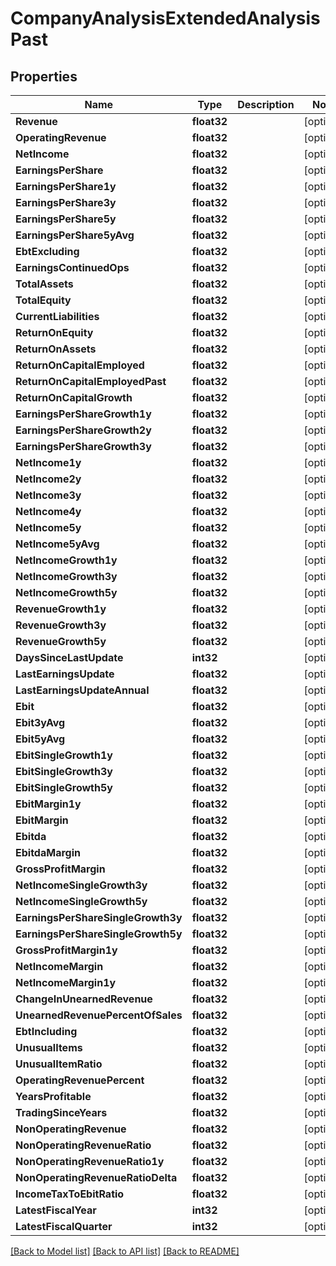 # CompanyAnalysisExtendedAnalysisPast

## Properties

Name | Type | Description | Notes
------------ | ------------- | ------------- | -------------
**Revenue** | **float32** |  | [optional] 
**OperatingRevenue** | **float32** |  | [optional] 
**NetIncome** | **float32** |  | [optional] 
**EarningsPerShare** | **float32** |  | [optional] 
**EarningsPerShare1y** | **float32** |  | [optional] 
**EarningsPerShare3y** | **float32** |  | [optional] 
**EarningsPerShare5y** | **float32** |  | [optional] 
**EarningsPerShare5yAvg** | **float32** |  | [optional] 
**EbtExcluding** | **float32** |  | [optional] 
**EarningsContinuedOps** | **float32** |  | [optional] 
**TotalAssets** | **float32** |  | [optional] 
**TotalEquity** | **float32** |  | [optional] 
**CurrentLiabilities** | **float32** |  | [optional] 
**ReturnOnEquity** | **float32** |  | [optional] 
**ReturnOnAssets** | **float32** |  | [optional] 
**ReturnOnCapitalEmployed** | **float32** |  | [optional] 
**ReturnOnCapitalEmployedPast** | **float32** |  | [optional] 
**ReturnOnCapitalGrowth** | **float32** |  | [optional] 
**EarningsPerShareGrowth1y** | **float32** |  | [optional] 
**EarningsPerShareGrowth2y** | **float32** |  | [optional] 
**EarningsPerShareGrowth3y** | **float32** |  | [optional] 
**NetIncome1y** | **float32** |  | [optional] 
**NetIncome2y** | **float32** |  | [optional] 
**NetIncome3y** | **float32** |  | [optional] 
**NetIncome4y** | **float32** |  | [optional] 
**NetIncome5y** | **float32** |  | [optional] 
**NetIncome5yAvg** | **float32** |  | [optional] 
**NetIncomeGrowth1y** | **float32** |  | [optional] 
**NetIncomeGrowth3y** | **float32** |  | [optional] 
**NetIncomeGrowth5y** | **float32** |  | [optional] 
**RevenueGrowth1y** | **float32** |  | [optional] 
**RevenueGrowth3y** | **float32** |  | [optional] 
**RevenueGrowth5y** | **float32** |  | [optional] 
**DaysSinceLastUpdate** | **int32** |  | [optional] 
**LastEarningsUpdate** | **float32** |  | [optional] 
**LastEarningsUpdateAnnual** | **float32** |  | [optional] 
**Ebit** | **float32** |  | [optional] 
**Ebit3yAvg** | **float32** |  | [optional] 
**Ebit5yAvg** | **float32** |  | [optional] 
**EbitSingleGrowth1y** | **float32** |  | [optional] 
**EbitSingleGrowth3y** | **float32** |  | [optional] 
**EbitSingleGrowth5y** | **float32** |  | [optional] 
**EbitMargin1y** | **float32** |  | [optional] 
**EbitMargin** | **float32** |  | [optional] 
**Ebitda** | **float32** |  | [optional] 
**EbitdaMargin** | **float32** |  | [optional] 
**GrossProfitMargin** | **float32** |  | [optional] 
**NetIncomeSingleGrowth3y** | **float32** |  | [optional] 
**NetIncomeSingleGrowth5y** | **float32** |  | [optional] 
**EarningsPerShareSingleGrowth3y** | **float32** |  | [optional] 
**EarningsPerShareSingleGrowth5y** | **float32** |  | [optional] 
**GrossProfitMargin1y** | **float32** |  | [optional] 
**NetIncomeMargin** | **float32** |  | [optional] 
**NetIncomeMargin1y** | **float32** |  | [optional] 
**ChangeInUnearnedRevenue** | **float32** |  | [optional] 
**UnearnedRevenuePercentOfSales** | **float32** |  | [optional] 
**EbtIncluding** | **float32** |  | [optional] 
**UnusualItems** | **float32** |  | [optional] 
**UnusualItemRatio** | **float32** |  | [optional] 
**OperatingRevenuePercent** | **float32** |  | [optional] 
**YearsProfitable** | **float32** |  | [optional] 
**TradingSinceYears** | **float32** |  | [optional] 
**NonOperatingRevenue** | **float32** |  | [optional] 
**NonOperatingRevenueRatio** | **float32** |  | [optional] 
**NonOperatingRevenueRatio1y** | **float32** |  | [optional] 
**NonOperatingRevenueRatioDelta** | **float32** |  | [optional] 
**IncomeTaxToEbitRatio** | **float32** |  | [optional] 
**LatestFiscalYear** | **int32** |  | [optional] 
**LatestFiscalQuarter** | **int32** |  | [optional] 

[[Back to Model list]](../README.md#documentation-for-models) [[Back to API list]](../README.md#documentation-for-api-endpoints) [[Back to README]](../README.md)


